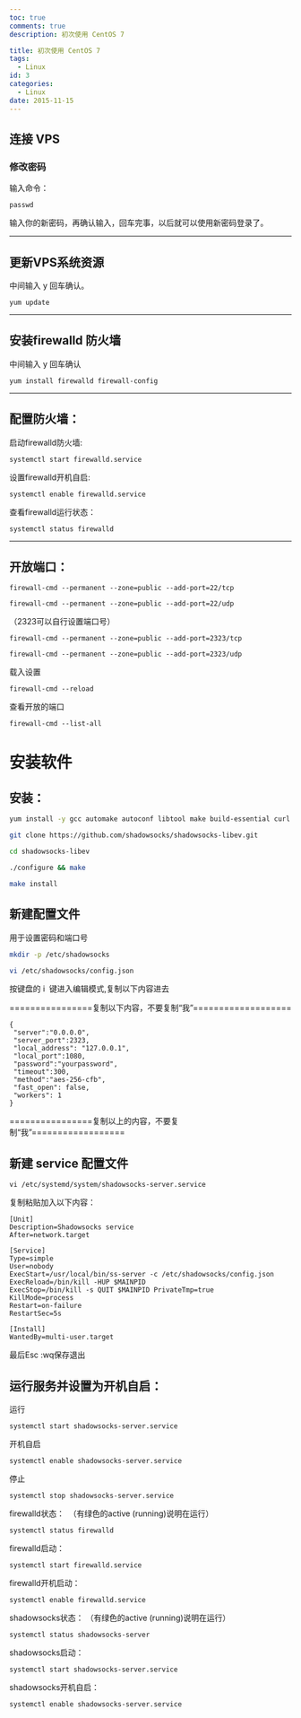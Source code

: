 ```yaml
---
toc: true
comments: true
description: 初次使用 CentOS 7

title: 初次使用 CentOS 7
tags:
  - Linux
id: 3
categories:
  - Linux
date: 2015-11-15
---
```


## 连接 VPS


### 修改密码

输入命令：
```
passwd
```

输入你的新密码，再确认输入，回车完事，以后就可以使用新密码登录了。

----------

## 更新VPS系统资源
中间输入 y 回车确认。
```
yum update
```

----------

## 安装firewalld 防火墙
中间输入 y 回车确认
```
yum install firewalld firewall-config
```

----------


## 配置防火墙：

启动firewalld防火墙:
```
systemctl start firewalld.service
```

设置firewalld开机自启:
```
systemctl enable firewalld.service
```

查看firewalld运行状态：
```
systemctl status firewalld
```


----------

## 开放端口：
```
firewall-cmd --permanent --zone=public --add-port=22/tcp
```
```
firewall-cmd --permanent --zone=public --add-port=22/udp
```

（2323可以自行设置端口号）
```
firewall-cmd --permanent --zone=public --add-port=2323/tcp
```
```
firewall-cmd --permanent --zone=public --add-port=2323/udp
```

载入设置
```
firewall-cmd --reload
```

查看开放的端口
```
firewall-cmd --list-all
```



# 安装软件

## 安装：
```bash
yum install -y gcc automake autoconf libtool make build-essential curl curl-devel zlib-devel openssl-devel perl perl-devel cpio expat-devel gettext-devel
```

```bash
git clone https://github.com/shadowsocks/shadowsocks-libev.git
```

```bash
cd shadowsocks-libev
```

```bash
./configure && make
```

```bash
make install
```

## 新建配置文件
用于设置密码和端口号

```bash
mkdir -p /etc/shadowsocks
```

```bash
vi /etc/shadowsocks/config.json
```
按键盘的 i  键进入编辑模式,复制以下内容进去

================复制以下内容，不要复制“我”===================
```
{
 "server":"0.0.0.0",
 "server_port":2323,
 "local_address": "127.0.0.1",
 "local_port":1080,
 "password":"yourpassword",
 "timeout":300,
 "method":"aes-256-cfb",
 "fast_open": false,
 "workers": 1
}
```
================复制以上的内容，不要复制“我”==================


## 新建 service 配置文件
```
vi /etc/systemd/system/shadowsocks-server.service
```

复制粘贴加入以下内容：
```
[Unit]
Description=Shadowsocks service
After=network.target

[Service]
Type=simple
User=nobody
ExecStart=/usr/local/bin/ss-server -c /etc/shadowsocks/config.json
ExecReload=/bin/kill -HUP $MAINPID
ExecStop=/bin/kill -s QUIT $MAINPID PrivateTmp=true
KillMode=process
Restart=on-failure
RestartSec=5s

[Install]
WantedBy=multi-user.target
```

最后Esc :wq保存退出


## 运行服务并设置为开机自启：

运行
```
systemctl start shadowsocks-server.service
```

开机自启
```
systemctl enable shadowsocks-server.service
```

停止
```
systemctl stop shadowsocks-server.service
```


firewalld状态：  （有绿色的active (running)说明在运行）
```
systemctl status firewalld
```

firewalld启动： 
```
systemctl start firewalld.service
```

firewalld开机启动： 
```
systemctl enable firewalld.service
```

shadowsocks状态： （有绿色的active (running)说明在运行） 
```
systemctl status shadowsocks-server
```

shadowsocks启动：
```
systemctl start shadowsocks-server.service
```

shadowsocks开机自启：
```
systemctl enable shadowsocks-server.service
```
